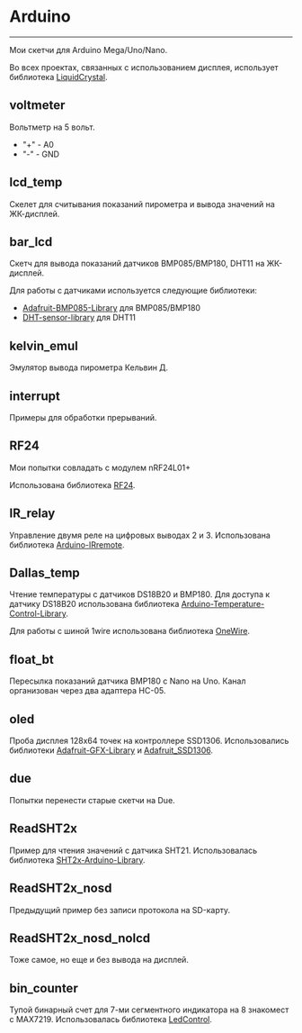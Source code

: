 # Arduino #
---
Мои скетчи для Arduino Mega/Uno/Nano.

Во всех проектах, связанных с использованием дисплея, использует библиотека [LiquidCrystal](https://bitbucket.org/fmalpartida/new-liquidcrystal/downloads). 
## voltmeter ##
Вольтметр на 5 вольт.

- "+" - A0
- "-" - GND

## lcd_temp ##
Скелет для считывания показаний пирометра и вывода значений на ЖК-дисплей.

## bar_lcd ##
Скетч для вывода показаний датчиков BMP085/BMP180, DHT11 на ЖК-дисплей.

Для работы с датчиками используется следующие библиотеки:

- [Adafruit-BMP085-Library](https://github.com/adafruit/Adafruit-BMP085-Library) для BMP085/BMP180
- [DHT-sensor-library](https://github.com/adafruit/DHT-sensor-library) для DHT11


## kelvin_emul ##
Эмулятор вывода пирометра Кельвин Д.

## interrupt ##

Примеры для обработки прерываний.

## RF24 ##

Мои попытки совладать с модулем nRF24L01+

Использована библиотека [RF24](https://github.com/maniacbug/RF24).

## IR_relay ##

Управление двумя реле на цифровых выводах 2 и 3.
Использована библиотека [Arduino-IRremote](https://github.com/shirriff/Arduino-IRremote).

## Dallas_temp ##

Чтение температуры с датчиков DS18B20 и BMP180. Для доступа к датчику DS18B20 использована библиотека [Arduino-Temperature-Control-Library](https://github.com/milesburton/Arduino-Temperature-Control-Library).

Для работы с шиной 1wire использована библиотека [OneWire](http://www.pjrc.com/teensy/td_libs_OneWire.html).

## float_bt ##

Пересылка показаний датчика BMP180 с Nano на Uno. Канал организован через два адаптера HC-05.

## oled ##

Проба дисплея 128x64 точек на контроллере SSD1306. Использовались библиотеки [Adafruit-GFX-Library](https://github.com/adafruit/Adafruit-GFX-Library) и [Adafruit_SSD1306](https://github.com/adafruit/Adafruit_SSD1306).

## due ##

Попытки перенести старые скетчи на Due.

## ReadSHT2x ##

Пример для чтения значений с датчика SHT21. Использовалась библиотека [SHT2x-Arduino-Library](https://github.com/misenso/SHT2x-Arduino-Library).

## ReadSHT2x_nosd ##

Предыдущий пример без записи протокола на SD-карту.

## ReadSHT2x\_nosd\_nolcd ##

Тоже самое, но еще и без вывода на дисплей.

## bin_counter ##

Тупой бинарный счет для 7-ми сегментного индикатора на 8 знакомест с MAX7219. Использовалась библиотека [LedControl](https://www.pjrc.com/teensy/td_libs_LedControl.html).

